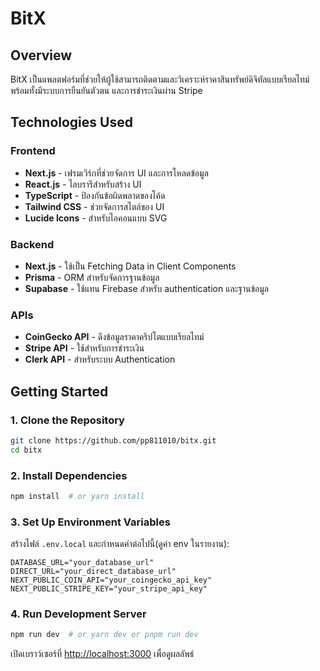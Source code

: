 # BitX

## Overview
BitX เป็นแพลตฟอร์มที่ช่วยให้ผู้ใช้สามารถติดตามและวิเคราะห์ราคาสินทรัพย์ดิจิทัลแบบเรียลไทม์ พร้อมทั้งมีระบบการยืนยันตัวตน และการชำระเงินผ่าน Stripe

## Technologies Used
### Frontend
- **Next.js** - เฟรมเวิร์กที่ช่วยจัดการ UI และการโหลดข้อมูล
- **React.js** - ไลบรารีสำหรับสร้าง UI
- **TypeScript** - ป้องกันข้อผิดพลาดของโค้ด
- **Tailwind CSS** - ช่วยจัดการสไตล์ของ UI
- **Lucide Icons** - สำหรับไอคอนแบบ SVG

### Backend
- **Next.js** - ใช้เป็น Fetching Data in Client Components
- **Prisma** - ORM สำหรับจัดการฐานข้อมูล
- **Supabase** - ใช้แทน Firebase สำหรับ authentication และฐานข้อมูล

### APIs
- **CoinGecko API** - ดึงข้อมูลราคาคริปโตแบบเรียลไทม์
- **Stripe API** - ใช้สำหรับการชำระเงิน
- **Clerk API** - สำหรับระบบ Authentication

## Getting Started
### 1. Clone the Repository
```bash
git clone https://github.com/pp811010/bitx.git
cd bitx
```

### 2. Install Dependencies
```bash
npm install  # or yarn install
```

### 3. Set Up Environment Variables
สร้างไฟล์ `.env.local` และกำหนดค่าต่อไปนี้(ดูค่า env ในรายงาน):
```env
DATABASE_URL="your_database_url"
DIRECT_URL="your_direct_database_url"
NEXT_PUBLIC_COIN_API="your_coingecko_api_key"
NEXT_PUBLIC_STRIPE_KEY="your_stripe_api_key"
```

### 4. Run Development Server
```bash
npm run dev  # or yarn dev or pnpm run dev
```
เปิดเบราว์เซอร์ที่ [http://localhost:3000](http://localhost:3000) เพื่อดูผลลัพธ์

<!-- ## Deployment
แนะนำให้ใช้ [Vercel](https://vercel.com/) ในการ Deploy:
```bash
vercel
``` -->

<!-- ## Troubleshooting
### 1. ปัญหา "Module Not Found"
- ตรวจสอบให้แน่ใจว่า `paths` ใน `tsconfig.json` ถูกตั้งค่าให้รองรับ alias path
```json
"paths": {
  "@/*": ["./*"]
}
```
- ลองลบ `.next` แล้วรันใหม่
```bash
rm -rf .next && npm run dev
```

### 2. ปัญหาการเชื่อมต่อ Database
- ตรวจสอบว่า `DATABASE_URL` ถูกต้องและสามารถเข้าถึง Supabase ได้

### 3. ปัญหา Authentication (Clerk API)
- ตรวจสอบให้แน่ใจว่า Clerk API Key ถูกต้องและใช้งานในโหมดที่รองรับ

## Contributors
- [Your Name](https://github.com/your-profile)

## License
This project is licensed under the MIT License.
 -->
